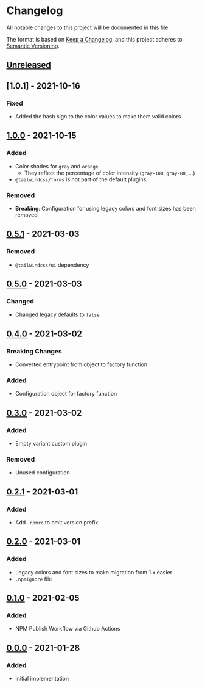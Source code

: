 # Changelog
All notable changes to this project will be documented in this file.

The format is based on [Keep a Changelog](https://keepachangelog.com/en/1.0.0/),
and this project adheres to [Semantic Versioning](https://semver.org/spec/v2.0.0.html).

## [Unreleased]

## [1.0.1] - 2021-10-16
### Fixed
- Added the hash sign to the color values to make them valid colors

## [1.0.0] - 2021-10-15
### Added
- Color shades for `gray` and `orange`
  - They reflect the percentage of color intensity (`gray-100`, `gray-80`, ...)
- `@tailwindcss/forms` is not part of the default plugins

### Removed
- **Breaking**: Configuration for using legacy colors and font sizes has been removed

## [0.5.1] - 2021-03-03
### Removed
- `@tailwindcss/ui` dependency

## [0.5.0] - 2021-03-03
### Changed
- Changed legacy defaults to `false`

## [0.4.0] - 2021-03-02
### Breaking Changes
- Converted entrypoint from object to factory function

### Added
- Configuration object for factory function

## [0.3.0] - 2021-03-02
### Added
- Empty variant custom plugin

### Removed
- Unused configuration

## [0.2.1] - 2021-03-01
### Added
- Add `.npmrc` to omit version prefix

## [0.2.0] - 2021-03-01
### Added
- Legacy colors and font sizes to make migration from 1.x easier
- `.npmignore` file

## [0.1.0] - 2021-02-05
### Added
- NPM Publish Workflow via Github Actions

## [0.0.0] - 2021-01-28
### Added
- Initial implementation

[Unreleased]: https://github.com/kellerkinderDE/eslint-config/compare/1.0.0...HEAD
[1.0.0]: https://github.com/kellerkinderDE/eslint-config/compare/0.5.1...1.0.0
[0.5.1]: https://github.com/kellerkinderDE/eslint-config/compare/0.5.0...0.5.1
[0.5.0]: https://github.com/kellerkinderDE/eslint-config/compare/0.4.0...0.5.0
[0.4.0]: https://github.com/kellerkinderDE/eslint-config/compare/0.3.0...0.4.0
[0.3.0]: https://github.com/kellerkinderDE/eslint-config/compare/0.2.1...0.3.0
[0.2.1]: https://github.com/kellerkinderDE/eslint-config/compare/v0.2.0...0.2.1
[0.2.0]: https://github.com/kellerkinderDE/eslint-config/compare/v0.1.0...v0.2.0
[0.1.0]: https://github.com/kellerkinderDE/eslint-config/compare/v0.0.0...v0.1.0
[0.0.0]: https://github.com/kellerkinderDE/tailwind-config/releases/tag/v0.0.0
